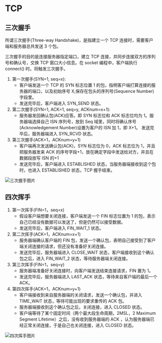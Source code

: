 # TCP

## 三次握手

所谓三次握手\(Three-way Handshake\)，是指建立一个 TCP 连接时，需要客户端和服务器总共发送 3 个包。

三次握手的目的是连接服务器指定端口，建立 TCP 连接，并同步连接双方的序列号和确认号，交换 TCP 窗口大小信息。在 socket 编程中，客户端执行 connect\(\) 时。将触发三次握手。

1. 第一次握手\(SYN=1, seq=x\):
   * 客户端发送一个 TCP 的 SYN 标志位置 1 的包，指明客户端打算连接的服务器的端口，以及初始序号 X,保存在包头的序列号\(Sequence Number\)字段里。
   * 发送完毕后，客户端进入 SYN\_SEND 状态。
2. 第二次握手\(SYN=1, ACK=1, seq=y, ACKnum=x+1\):
   * 服务器发回确认包\(ACK\)应答。即 SYN 标志位和 ACK 标志位均为 1。服务器端选择自己 ISN 序列号，放到 Seq 域里，同时将确认序号\(Acknowledgement Number\)设置为客户的 ISN 加 1，即 X+1。 发送完毕后，服务器端进入 SYN\_RCVD 状态。
3. 第三次握手\(ACK=1，ACKnum=y+1\)
   * 客户端再次发送确认包\(ACK\)，SYN 标志位为 0，ACK 标志位为 1，并且把服务器发来 ACK 的序号字段+1，放在确定字段中发送给对方，并且在数据段放写 ISN 的+1
   * 发送完毕后，客户端进入 ESTABLISHED 状态，当服务器端接收到这个包时，也进入 ESTABLISHED 状态，TCP 握手结束。

![&#x4E09;&#x6B21;&#x63E1;&#x624B;&#x56FE;&#x7247;](https://monaco-cdn.oss-cn-shanghai.aliyuncs.com/C5F7C0D1-91E3-48D3-A725-25717DF25E11.png)

## 四次挥手

1. 第一次挥手\(FIN=1，seq=x\)
   * 假设客户端想要关闭连接，客户端发送一个 FIN 标志位置为 1 的包，表示自己已经没有数据可以发送了，但是仍然可以接受数据。
   * 发送完毕后，客户端进入 FIN\_WAIT\_1 状态。
2. 第二次挥手\(ACK=1，ACKnum=x+1\)
   * 服务器端确认客户端的 FIN 包，发送一个确认包，表明自己接受到了客户端关闭连接的请求，但还没有准备好关闭连接。
   * 发送完毕后，服务器端进入 CLOSE\_WAIT 状态，客户端接收到这个确认包之后，进入 FIN\_WAIT\_2 状态，等待服务器端关闭连接。
3. 第三次挥手\(FIN=1，seq=y\)
   * 服务器端准备好关闭连接时，向客户端发送结束连接请求，FIN 置为 1。
   * 发送完毕后，服务器端进入 LAST\_ACK 状态，等待来自客户端的最后一个 ACK。
4. 第四次挥手\(ACK=1，ACKnum=y+1\)
   * 客户端接收到来自服务器端的关闭请求，发送一个确认包，并进入 TIME\_WAIT 状态，等待可能出现的要求重传的 ACK 包。
   * 服务器端接收到这个确认包之后，关闭连接，进入 CLOSED 状态。
   * 客户端等待了某个固定时间（两个最大段生命周期，2MSL，2 Maximum Segment Lifetime）之后，没有收到服务器端的 ACK ，认为服务器端已经正常关闭连接，于是自己也关闭连接，进入 CLOSED 状态。

![&#x56DB;&#x6B21;&#x6325;&#x624B;&#x56FE;&#x7247;](https://monaco-cdn.oss-cn-shanghai.aliyuncs.com/17F456B3-E220-48E8-BDD4-F547F960E692.png)

